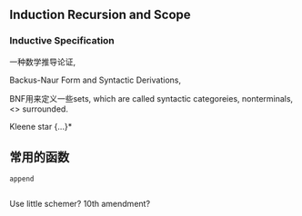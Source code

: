 ## Induction Recursion and Scope

### Inductive Specification

一种数学推导论证,

Backus-Naur Form and Syntactic Derivations,

BNF用来定义一些sets, which are called syntactic categoreies, nonterminals, <> surrounded.

Kleene star {...}*

## 常用的函数

```
append


```

Use little schemer?
10th amendment?



